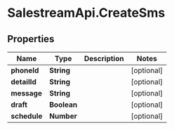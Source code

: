 # SalestreamApi.CreateSms

## Properties
Name | Type | Description | Notes
------------ | ------------- | ------------- | -------------
**phoneId** | **String** |  | [optional] 
**detailId** | **String** |  | [optional] 
**message** | **String** |  | [optional] 
**draft** | **Boolean** |  | [optional] 
**schedule** | **Number** |  | [optional] 


